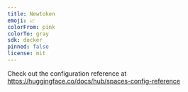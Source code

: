 ```yaml
---
title: Newtoken
emoji: 📈
colorFrom: pink
colorTo: gray
sdk: docker
pinned: false
license: mit
---
```


Check out the configuration reference at https://huggingface.co/docs/hub/spaces-config-reference

